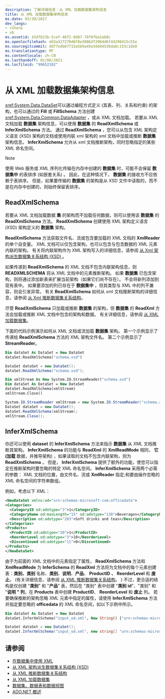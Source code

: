 ```yaml
---
description: 了解详细信息：从 XML 加载数据集架构信息
title: 从 XML 加载数据集架构信息
ms.date: 03/30/2017
dev_langs:
- csharp
- vb
ms.assetid: 43dfb23b-5cef-46f2-8d87-78f0fba1eb8c
ms.openlocfilehash: dd3a327270d6f8e3086d7206dd6f44290415c55e
ms.sourcegitcommit: ddf7edb67715a5b9a45e3dd44536dabc153c1de0
ms.translationtype: MT
ms.contentlocale: zh-CN
ms.lasthandoff: 02/06/2021
ms.locfileid: "99652102"
---
```

# <a name="loading-dataset-schema-information-from-xml"></a>从 XML 加载数据集架构信息

<xref:System.Data.DataSet>可以通过编程方式定义 (其表、列、关系和约束) 的架构，也可以通过的 **Fill** 或 **FillSchema** 方法创建 <xref:System.Data.Common.DataAdapter> ，或从 XML 文档加载。 若要从 XML 文档加载 **数据集** 架构信息，可以使用 **数据集** 的 **ReadXmlSchema** 或 **InferXmlSchema** 方法。 通过 **ReadXmlSchema** ，您可以从包含 XML 架构定义语言 (XSD) 架构的文档或使用内联 xml 架构的 xml 文档中加载或推断 **数据集** 架构信息。 **InferXmlSchema** 允许从 xml 文档推断架构，同时忽略指定的某些 XML 命名空间。  
  
> [!NOTE]
> 使用 Web 服务或 XML 序列化传输在内存中创建的 **数据集** 时，可能不会保留 **数据集中** 的表排序 (如嵌套关系) 。 因此，在这种情况下， **数据集** 的接收方不应依赖于表排序。 但是，如果要传输的 **数据集** 的架构是从 XSD 文件中读取的，而不是在内存中创建的，则始终保留表排序。  
  
## <a name="readxmlschema"></a>ReadXmlSchema  

 若要从 XML 文档加载数据 **集** 的架构而不加载任何数据，则可以使用该 **数据集** 的 **ReadXmlSchema** 方法。 **ReadXmlSchema** 创建使用 XML 架构定义语言 (XSD) 架构定义的 **数据集** 架构。  
  
 **ReadXmlSchema** 方法获取文件名、流或包含要加载的 XML 文档的 **XmlReader** 的单个自变量。 XML 文档可以仅包含架构，也可以包含与包含数据的 XML 元素内联的架构。 有关将内联架构作为 XML 架构写入的详细信息，请参阅 [从 Xml 架构派生数据集关系结构 (XSD) ](deriving-dataset-relational-structure-from-xml-schema-xsd.md)。  
  
 如果传递到 **ReadXmlSchema** 的 XML 文档不包含内联架构信息，则 **READXMLSCHEMA** 将从 XML 文档中的元素推断架构。 如果 **数据集** 已包含架构，则将通过添加新表来扩展当前架构（如果它们尚不存在）。 不会将新列添加到现有表中。 如果要添加的列已存在于 **数据集中** ，但其类型与 XML 中的列不兼容，则会引发异常。 有关 **ReadXmlSchema** 如何从 xml 文档推断架构的详细信息，请参阅 [从 Xml 推断数据集关系结构](inferring-dataset-relational-structure-from-xml.md)。  
  
 尽管 **ReadXmlSchema** 只加载或推断 **数据集** 的架构，但 **数据集** 的 **ReadXml** 方法会加载或推断 XML 文档中包含的架构和数据。 有关详细信息，请参阅 [从 XML 加载数据集](loading-a-dataset-from-xml.md)。  
  
 下面的代码示例演示如何从 XML 文档或流加载 **数据集** 架构。 第一个示例显示了传递给 **ReadXmlSchema** 方法的 XML 架构文件名。 第二个示例显示了 **StreamReader**。  
  
```vb  
Dim dataSet As DataSet = New DataSet  
dataSet.ReadXmlSchema("schema.xsd")  
```  
  
```csharp  
DataSet dataSet = new DataSet();  
dataSet.ReadXmlSchema("schema.xsd");  
```  
  
```vb  
Dim xmlStream As New System.IO.StreamReader("schema.xsd")
Dim dataSet As DataSet = New DataSet  
dataSet.ReadXmlSchema(xmlStream)  
xmlStream.Close()  
```  
  
```csharp  
System.IO.StreamReader xmlStream = new System.IO.StreamReader("schema.xsd");  
DataSet dataSet = new DataSet();  
dataSet.ReadXmlSchema(xmlStream);  
xmlStream.Close();  
```  
  
## <a name="inferxmlschema"></a>InferXmlSchema  

 你还可以使用 **dataset** 的 **InferXmlSchema** 方法来指示 **数据集** 从 XML 文档推断其架构。 **InferXmlSchema** 的功能与 **ReadXml** 的 **XmlReadMode** 相同， **它 (加载** 数据，并推导架构) ，如果读取的文档不包含内联架构，则为 **ReadXmlSchema** 。 但是， **InferXmlSchema** 提供了额外的功能，使您可以指定在推断架构时要忽略的特定 XML 命名空间。 **InferXmlSchema** 采用两个必需的参数： XML 文档的位置，由文件名、流或 **XmlReader** 指定;和要由操作忽略的 XML 命名空间的字符串数组。  
  
 例如，考虑以下 XML：  
  
```xml  
<NewDataSet xmlns:od="urn:schemas-microsoft-com:officedata">  
<Categories>  
  <CategoryID od:adotype="3">1</CategoryID>
  <CategoryName od:maxLength="15" od:adotype="130">Beverages</CategoryName>
  <Description od:adotype="203">Soft drinks and teas</Description>
</Categories>  
<Products>  
  <ProductID od:adotype="20">1</ProductID>
  <ReorderLevel od:adotype="3">10</ReorderLevel>
  <Discontinued od:adotype="11">0</Discontinued>
</Products>  
</NewDataSet>  
```  
  
 由于为前面的 XML 文档中的元素指定了属性， **ReadXmlSchema** 方法和 **XmlReadMode** 为 **InferSchema** 的 **ReadXml** 方法将为文档中的每个元素创建表：**类别、类别** 名称、**类别**、**说明**、**产品**、 **ProductID** **、** **ReorderLevel** 和 **废止**。  (有关详细信息，请参阅 [从 XML 推断数据集关系结构](inferring-dataset-relational-structure-from-xml.md)。 ) 不过，更合适的结构是仅创建 "**类别**" 和 "**产品**" 表，然后在 "类别" 表中创建 "**类别** **id**"、"类别" 和 "**说明** **" 列**，在 **Products** 表中创建 **ProductID**、 **ReorderLevel** 和 **废止** 列。 若要确保推断的架构忽略 XML 元素中指定的属性，请使用 **InferXmlSchema** 方法并指定要忽略的 **officedata** 的 XML 命名空间，如以下示例中所示。  
  
```vb  
Dim dataSet As DataSet = New DataSet  
dataSet.InferXmlSchema("input_od.xml", New String() {"urn:schemas-microsoft-com:officedata"})  
```  
  
```csharp  
DataSet dataSet = new DataSet();  
dataSet.InferXmlSchema("input_od.xml", new string[] "urn:schemas-microsoft-com:officedata");  
```  
  
## <a name="see-also"></a>请参阅

- [在数据集中使用 XML](using-xml-in-a-dataset.md)
- [从 XML 架构派生数据集关系结构 (XSD)](deriving-dataset-relational-structure-from-xml-schema-xsd.md)
- [从 XML 推断数据集关系结构](inferring-dataset-relational-structure-from-xml.md)
- [从 XML 加载数据集](loading-a-dataset-from-xml.md)
- [数据集、数据表和数据视图](index.md)
- [ADO.NET 概述](../ado-net-overview.md)
